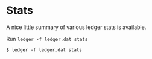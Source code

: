 # Stats

A nice little summary of various ledger stats is available.

Run `ledger -f ledger.dat stats`

`$ ledger -f ledger.dat stats`
